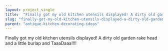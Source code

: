 ```yaml
---
layout: project_single
title:  "Finally got my old kitchen utensils displayed! A dirty old garden rake head and a little burlap and TaaaDaaa!!!!"
slug: "finally-got-my-old-kitchen-utensils-displayed-a-dirty-old-garden-rake-head-and-a"
parent: "antique-kitchen-decorating-ideas"
---
```

Finally got my old kitchen utensils displayed! A dirty old garden rake head and a little burlap and TaaaDaaa!!!!